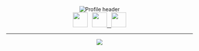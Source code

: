 <div align="center">
    <img src="https://github.com/MattCSmith/MattCSmith/raw/master/assets/githubImage.png" alt="Profile header"/>
    <br />
    <a href="https://www.linkedin.com/in/matt-c-smith/"><img height="40" src="https://github.com/MattCSmith/MattCSmith/raw/master/assets/linkedin.png"></a>&nbsp;&nbsp;
    <a href="https://twitter/MattCSmith_"><img height="40" src="https://github.com/MattCSmith/MattCSmith/raw/master/assets/twitter.png">&nbsp;&nbsp;
    <a href="https://dev.to/mattcsmith"><img height="40" src="https://github.com/MattCSmith/MattCSmith/raw/master/assets/dev.png">
</div>

---

<p align='center'>
    <img src="https://visitor-badge.glitch.me/badge?page_id=mattcsmith.github-readme1">
</p>
